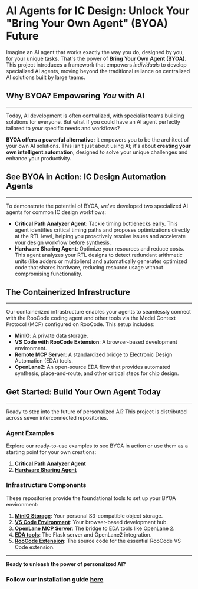 # AI Agents for IC Design: Unlock Your "Bring Your Own Agent" (BYOA) Future

Imagine an AI agent that works exactly the way you do, designed by you, for your unique tasks. That's the power of **Bring Your Own Agent (BYOA)**. This project introduces a framework that empowers *individuals* to develop specialized AI agents, moving beyond the traditional reliance on centralized AI solutions built by large teams.

## Why BYOA? Empowering *You* with AI

-----

Today, AI development is often centralized, with specialist teams building solutions for everyone. But what if you could have an AI agent perfectly tailored to *your* specific needs and workflows?

**BYOA offers a powerful alternative:** it empowers you to be the architect of your own AI solutions. This isn't just about using AI; it's about **creating your own intelligent automation**, designed to solve your unique challenges and enhance your productivity.

## See BYOA in Action: IC Design Automation Agents

-----

To demonstrate the potential of BYOA, we've developed two specialized AI agents for common IC design workflows:

  * **Critical Path Analyzer Agent**: Tackle timing bottlenecks early. This agent identifies critical timing paths and proposes optimizations directly at the RTL level, helping you proactively resolve issues and accelerate your design workflow before synthesis.
  * **Hardware Sharing Agent**:  Optimize your resources and reduce costs. This agent analyzes your RTL designs to detect redundant arithmetic units (like adders or multipliers) and automatically generates optimized code that shares hardware, reducing resource usage without compromising functionality.

## The Containerized Infrastructure

-----

Our containerized infrastructure enables your agents to seamlessly connect with the RooCode coding agent and other tools via the Model Context Protocol (MCP) configured on RooCode. This setup includes:

  * **MinIO**: A private data storage.
  * **VS Code with RooCode Extension**: A browser-based development environment.
  * **Remote MCP Server**: A standardized bridge to Electronic Design Automation (EDA) tools.
  * **OpenLane2**: An open-source EDA flow that provides automated synthesis, place-and-route, and other critical steps for chip design.

## Get Started: Build Your Own Agent Today

-----

Ready to step into the future of personalized AI? This project is distributed across seven interconnected repositories.

### Agent Examples

Explore our ready-to-use examples to see BYOA in action or use them as a starting point for your own creations:

1.  **[Critical Path Analyzer Agent](https://github.com/mtkresearch/critical_path_analyze_agent)**
2.  **[Hardware Sharing Agent](https://github.com/mtkresearch/hardware_sharing_agent)**

### Infrastructure Components

These repositories provide the foundational tools to set up your BYOA environment:

1.  **[MinIO Storage](https://github.com/mtkresearch/minIO_server)**: Your personal S3-compatible object storage.
2.  **[VS Code Environment](https://github.com/mtkresearch/codeserver)**: Your browser-based development hub.
3.  **[OpenLane MCP Server](https://github.com/mtkresearch/openlane_mcp_server)**: The bridge to EDA tools like OpenLane 2.
4.  **[EDA tools](https://github.com/mtkresearch/openlane_docker)**: The Flask server and OpenLane2 integration.
5.  **[RooCode Extension](https://github.com/mtkresearch/Roo-Code/tree/http_feat)**: The source code for the essential RooCode VS Code extension.

-----

**Ready to unleash the power of personalized AI?**

### **Follow our installation guide [here](https://github.com/JAS0NN/entry_ai_agent/blob/main/installation.md)**
